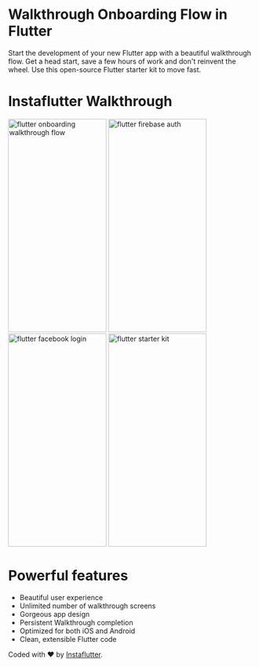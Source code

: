 # Walkthrough Onboarding Flow in Flutter

Start the development of your new Flutter app with a beautiful walkthrough flow. Get a head start, save a few hours of work and don't reinvent the wheel. Use this open-source Flutter starter kit to move fast.

# Instaflutter Walkthrough

<a href="https://www.instaflutter.com/"><img src="https://firebasestorage.googleapis.com/v0/b/dopebase-9b89b.appspot.com/o/releases%2Ffreebies-screenshots%2Fios_screenshot.png?alt=media&token=fd007fc5-b272-4b1e-9fb9-ddacb05aec42" alt="flutter onboarding walkthrough flow" width="200" height="434" /></a>
<a href="https://www.instaflutter.com/"><img src="https://firebasestorage.googleapis.com/v0/b/dopebase-9b89b.appspot.com/o/releases%2Ffreebies-screenshots%2Fandroid_screenshot.png?alt=media&token=5d8858a3-60c8-4632-8a85-ca2d555cbffe" alt="flutter firebase auth" width="200" height="434" /></a>
<a href="https://www.instaflutter.com/"><img src="https://firebasestorage.googleapis.com/v0/b/dopebase-9b89b.appspot.com/o/releases%2Ffreebies-screenshots%2Fmac_screenshot.png?alt=media&token=e16d566a-ef91-420b-8402-2824a590da33" alt="flutter facebook login" width="200" height="434"/></a>
<a href="https://www.instaflutter.com/"><img src="https://firebasestorage.googleapis.com/v0/b/dopebase-9b89b.appspot.com/o/releases%2Ffreebies-screenshots%2Fweb_screenshot.png?alt=media&token=c2ec8e4c-002a-4f8d-abfb-4089529e2748" alt="flutter starter kit" width="200" height="434" /></a>

# Powerful features

* Beautiful user experience
* Unlimited number of walkthrough screens
* Gorgeous app design
* Persistent Walkthrough completion
* Optimized for both iOS and Android
* Clean, extensible Flutter code

Coded with ❤️ by <a href="https://www.instaflutter.com">Instaflutter</a>.